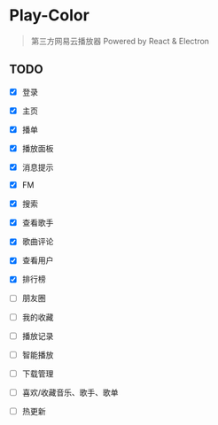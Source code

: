 # Play-Color 
> 第三方网易云播放器 
> Powered by React & Electron

## TODO

- [x] 登录
- [x] 主页
- [x] 播单
- [x] 播放面板
- [x] 消息提示
- [x] FM
- [x] 搜索
- [x] 查看歌手
- [x] 歌曲评论
- [x] 查看用户
- [x] 排行榜
- [ ] 朋友圈
- [ ] 我的收藏
- [ ] 播放记录
- [ ] 智能播放
- [ ] 下载管理
- [ ] 喜欢/收藏音乐、歌手、歌单
- [ ] 热更新


